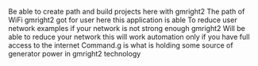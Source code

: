 Be able to create path and build projects here with gmright2 
The path of WiFi gmright2 got for user here this application is able 
To reduce user network examples if your network is not strong enough gmright2 
Will be able to reduce your network this will work automation only if you have full access to the internet 
Command.g is what is holding some source of generator power  in gmright2 technology 
